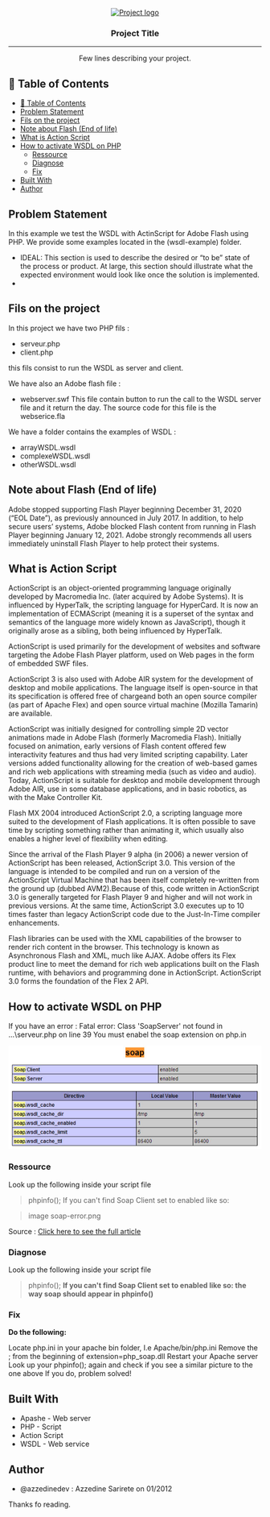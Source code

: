 <p align="center">
  <a href="" rel="noopener">
 <img src="https://i.imgur.com/AZ2iWek.png" alt="Project logo"></a>
</p>
<h3 align="center">Project Title</h3>

---

<p align="center"> Few lines describing your project.
    <br> 
</p>

## 📝 Table of Contents

- [📝 Table of Contents](#-table-of-contents)
- [Problem Statement](#problem-statement)
- [Fils on the project](#fils-on-the-project)
- [Note about Flash (End of life)](#note-about-flash-end-of-life)
- [What is Action Script](#what-is-action-script)
- [How to activate WSDL on PHP](#how-to-activate-wsdl-on-php)
  - [Ressource](#ressource)
  - [Diagnose](#diagnose)
  - [Fix](#fix)
- [Built With](#built-with)
- [Author](#author)

## Problem Statement

In this example we test the WSDL with ActinScript for Adobe Flash using PHP.
We provide some examples located in the (wsdl-example) folder.

- IDEAL: This section is used to describe the desired or “to be” state of the process or product. At large, this section
  should illustrate what the expected environment would look like once the solution is implemented.
-
## Fils on the project

In this project we have two PHP fils :
- serveur.php
- client.php

this fils consist to run the WSDL as server and client.

We have also an Adobe flash file :
- webserver.swf
This file contain button to run the call to the WSDL server file and it return the day.
The source code for this file is the webserice.fla

We have a folder contains the examples of WSDL :
- arrayWSDL.wsdl
- complexeWSDL.wsdl
- otherWSDL.wsdl

## Note about Flash (End of life)

Adobe stopped supporting Flash Player beginning December 31, 2020 (“EOL Date”), as previously announced in July 2017. In addition, to help secure users’ systems, Adobe blocked Flash content from running in Flash Player beginning January 12, 2021. Adobe strongly recommends all users immediately uninstall Flash Player to help protect their systems.


## What is Action Script

ActionScript is an object-oriented programming language originally developed by Macromedia Inc. (later acquired by Adobe Systems). It is influenced by HyperTalk, the scripting language for HyperCard. It is now an implementation of ECMAScript (meaning it is a superset of the syntax and semantics of the language more widely known as JavaScript), though it originally arose as a sibling, both being influenced by HyperTalk.

ActionScript is used primarily for the development of websites and software targeting the Adobe Flash Player platform, used on Web pages in the form of embedded SWF files.

ActionScript 3 is also used with Adobe AIR system for the development of desktop and mobile applications. The language itself is open-source in that its specification is offered free of chargeand both an open source compiler (as part of Apache Flex) and open source virtual machine (Mozilla Tamarin) are available.

ActionScript was initially designed for controlling simple 2D vector animations made in Adobe Flash (formerly Macromedia Flash). Initially focused on animation, early versions of Flash content offered few interactivity features and thus had very limited scripting capability. Later versions added functionality allowing for the creation of web-based games and rich web applications with streaming media (such as video and audio). Today, ActionScript is suitable for desktop and mobile development through Adobe AIR, use in some database applications, and in basic robotics, as with the Make Controller Kit.

Flash MX 2004 introduced ActionScript 2.0, a scripting language more suited to the development of Flash applications. It is often possible to save time by scripting something rather than animating it, which usually also enables a higher level of flexibility when editing.

Since the arrival of the Flash Player 9 alpha (in 2006) a newer version of ActionScript has been released, ActionScript 3.0. This version of the language is intended to be compiled and run on a version of the ActionScript Virtual Machine that has been itself completely re-written from the ground up (dubbed AVM2).Because of this, code written in ActionScript 3.0 is generally targeted for Flash Player 9 and higher and will not work in previous versions. At the same time, ActionScript 3.0 executes up to 10 times faster than legacy ActionScript code due to the Just-In-Time compiler enhancements.

Flash libraries can be used with the XML capabilities of the browser to render rich content in the browser. This technology is known as Asynchronous Flash and XML, much like AJAX. Adobe offers its Flex product line to meet the demand for rich web applications built on the Flash runtime, with behaviors and programming done in ActionScript. ActionScript 3.0 forms the foundation of the Flex 2 API.

## How to activate WSDL on PHP

If you have an error : 
Fatal error: Class 'SoapServer' not found in ...\serveur.php on line 39
You must enabel the soap extension on php.in

![This is an image](https://raw.githubusercontent.com/azzedinedev/wsdl-test-with-PHP-Adobe-Flash/master/screenshots/soap-error.png)

### Ressource

Look up the following inside your script file
> phpinfo();
If you can't find Soap Client set to enabled like so:

> image soap-error.png

Source : [Click here to see the full article](https://stackoverflow.com/questions/11391442/fatal-error-class-soapclient-not-found)

### Diagnose

Look up the following inside your script file

> phpinfo();
**If you can't find Soap Client set to enabled like so: the way soap should appear in phpinfo()**

### Fix

**Do the following:**

Locate php.ini in your apache bin folder, I.e Apache/bin/php.ini
Remove the ; from the beginning of extension=php_soap.dll
Restart your Apache server
Look up your phpinfo(); again and check if you see a similar picture to the one above
If you do, problem solved!

## Built With

- Apashe - Web server
- PHP - Script
- Action Script
- WSDL - Web service

## Author

- @azzedinedev : Azzedine Sarirete on 01/2012

Thanks fo reading.